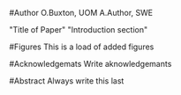 #Author 
O.Buxton, UOM
A.Author, SWE

"Title of Paper"
"Introduction section"

#Figures
This is a load of added figures

#Acknowledgemats
Write aknowledgemants

#Abstract
Always write this last